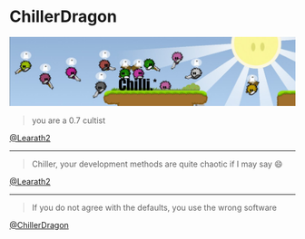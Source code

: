 # ChillerDragon

![Banner](https://raw.githubusercontent.com/ChillerDragon/ChillerDragon/master/ChilliBanner.jpg)

> you are a 0.7 cultist

[@Learath2](https://github.com/Learath2)

---

> Chiller, your development methods are quite chaotic if I may say 😄

[@Learath2](https://github.com/Learath2)

---

> If you do not agree with the defaults, you use the wrong software

[@ChillerDragon](https://github.com/ChillerDragon)
